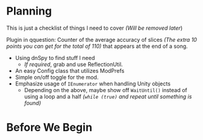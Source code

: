 <!-- TITLE: The Example Mod Tutorial -->
<!-- SUBTITLE: Learn how to make a Beat Saber Mod! -->


# Planning
This is just a checklist of things I need to cover *(Will be removed later*)

Plugin in qquestion: Counter of the average accuracy of slices *(The extra 10 points you can get for the total of 110)* that appears at the end of a song.

* Using dnSpy to find stuff I need
  * *If required*, grab and use ReflectionUtil.
* An easy Config class that utilizes ModPrefs
* Simple on/off toggle for the mod.
* Emphasize usage of `IEnumerator` when handling Unity objects
  * Depending on the above, maybe show off `WaitUntil()` instead of using a loop and a half *(`while (true)` and repeat until something is found)*
# Before We Begin